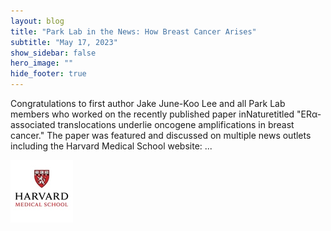 ```yaml
---
layout: blog
title: "Park Lab in the News: How Breast Cancer Arises"
subtitle: "May 17, 2023"
show_sidebar: false
hero_image: ""
hide_footer: true
---
```


Congratulations to first author Jake June-Koo Lee and all Park Lab members who worked on the recently published paper inNaturetitled "ERα-associated translocations underlie oncogene amplifications in breast cancer." The paper was featured and discussed on multiple news outlets including the Harvard Medical School website: ...

![Image](/img/news-images/channels4_profile.jpg)

